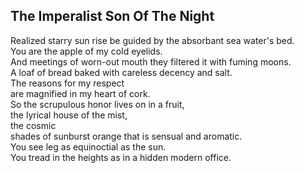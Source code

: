 The Imperalist Son Of The Night
-------------------------------
Realized starry sun rise be guided by the absorbant sea water's bed.  
You are the apple of my cold eyelids.  
And meetings of worn-out mouth they filtered it with fuming moons.  
A loaf of bread baked with careless decency and salt.  
The reasons for my respect  
are magnified in my heart of cork.  
So the scrupulous honor lives on in a fruit,  
the lyrical house of the mist,  
the cosmic  
shades of sunburst orange that is sensual and aromatic.  
You see leg as equinoctial as the sun.  
You tread in the heights as in a hidden modern office.  
